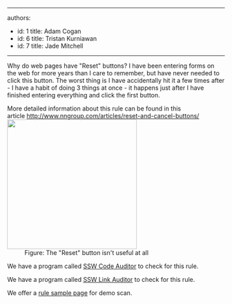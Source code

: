 

---
authors:
  - id: 1
    title: Adam Cogan
  - id: 6
    title: Tristan Kurniawan
  - id: 7
    title: Jade Mitchell
---




<span class='intro'> Why do web pages have &quot;Reset&quot; buttons? I have been entering forms on the web for more years than I care to remember, but have never needed to click this button. The worst thing is I have accidentally hit it a few times after - I have a habit of doing 3 things at once - it happens just after I have finished entering everything and click the first button.
 </span>

  
<span> 
   <dl class="badImage"><dt>
         More detailed information about this rule can be found&#160;in this article&#160;<a href="http&#58;//www.nngroup.com/articles/reset-and-cancel-buttons/">http&#58;//www.nngroup.com/articles/reset-and-cancel-buttons/</a></dt><dt></dt><dt><img width="300" height="300" src="/WebSites/RulesToBetterWebsitesLayout/Publishing%20Image/_w/ResetButton_gif.jpg" alt="" /> 
      </dt><dd>Figure&#58; The &quot;Reset&quot;​​​ button isn't useful at all </dd></dl> 
   <p class="productBox" style="display&#58;block;">We have a program called 
      <a href="http&#58;//www.ssw.com.au/ssw/CodeAuditor">SSW Code Auditor</a> to check for this rule. </p> 
   <p class="productBox" style="display&#58;block;">We have a program called 
      <a href="http&#58;//www.ssw.com.au/ssw/LinkAuditor">SSW Link Auditor</a> to check for this rule.​</p><p>We offer a 
      <a href="http&#58;//www.ssw.com.au/SSW/LinkAuditor/Samples/Rules/NoResetButton.aspx">rule sample page</a> for demo scan.</p> </span> 



